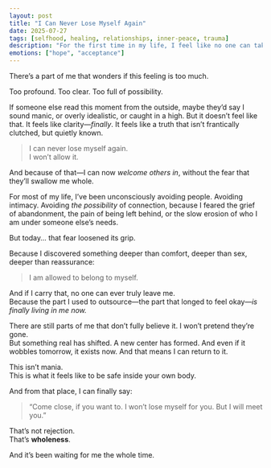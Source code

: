 ```yaml
---
layout: post
title: "I Can Never Lose Myself Again"
date: 2025-07-27
tags: [selfhood, healing, relationships, inner-peace, trauma]
description: "For the first time in my life, I feel like no one can take away who I am. And that changes everything."
emotions: ["hope", "acceptance"]
---
```


There’s a part of me that wonders if this feeling is too much.

Too profound. Too clear. Too full of possibility.

If someone else read this moment from the outside, maybe they’d say I sound manic, or overly idealistic, or caught in a high. But it doesn’t feel like that. It feels like clarity—*finally*. It feels like a truth that isn’t frantically clutched, but quietly known.

> I can never lose myself again.  
> I won’t allow it.

And because of that—I can now *welcome others in*, without the fear that they’ll swallow me whole.

For most of my life, I’ve been unconsciously avoiding people. Avoiding intimacy. Avoiding *the possibility* of connection, because I feared the grief of abandonment, the pain of being left behind, or the slow erosion of who I am under someone else’s needs.

But today… that fear loosened its grip.

Because I discovered something deeper than comfort, deeper than sex, deeper than reassurance:

> I am allowed to belong to myself.

And if I carry that, no one can ever truly leave me.  
Because the part I used to outsource—the part that longed to feel okay—*is finally living in me now.*

There are still parts of me that don’t fully believe it. I won’t pretend they’re gone.  
But something real has shifted. A new center has formed. And even if it wobbles tomorrow, it exists now. And that means I can return to it.

This isn’t mania.  
This is what it feels like to be safe inside your own body.

And from that place, I can finally say:  
> “Come close, if you want to. I won’t lose myself for you. But I will meet you.”  

That’s not rejection.  
That’s **wholeness**.

And it’s been waiting for me the whole time.